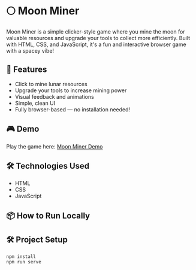 # 🌕 Moon Miner

Moon Miner is a simple clicker-style game where you mine the moon for valuable resources and upgrade your tools to collect more efficiently. Built with HTML, CSS, and JavaScript, it's a fun and interactive browser game with a spacey vibe!

## 🚀 Features

- Click to mine lunar resources  
- Upgrade your tools to increase mining power  
- Visual feedback and animations  
- Simple, clean UI  
- Fully browser-based — no installation needed!

## 🎮 Demo

Play the game here: [Moon Miner Demo](https://anastasiiashaynyuk.github.io/moon-miner/)

## 🛠️ Technologies Used

- HTML  
- CSS  
- JavaScript  

## 📦 How to Run Locally

## 🛠️ Project Setup

```bash
npm install
npm run serve
